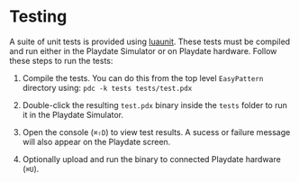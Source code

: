 # Testing

A suite of unit tests is provided using [luaunit](https://luaunit.readthedocs.io). These tests
must be compiled and run either in the Playdate Simulator or on Playdate hardware. Follow
these steps to run the tests:

1. Compile the tests. You can do this from the top level `EasyPattern` directory using:
   `pdc -k tests tests/test.pdx`

2. Double-click the resulting `test.pdx` binary inside the `tests` folder to run it in the
   Playdate Simulator.

3. Open the console (`⌘⇧D`) to view test results. A sucess or failure message will also appear
   on the Playdate screen.

4. Optionally upload and run the binary to connected Playdate hardware (`⌘U`).
